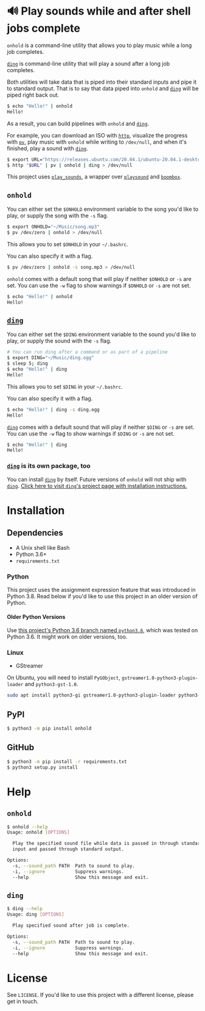 # 🔊 Play sounds while and after shell jobs complete

`onhold` is a command-line utility that allows you to play music while a long job completes.

[`ding`](https://github.com/alexdelorenzo/ding) is command-line utility that will play a sound after a long job completes.

Both utilities will take data that is piped into their standard inputs and pipe it to standard output. That is to say that data piped into `onhold` and [`ding`](https://github.com/alexdelorenzo/ding) will be piped right back out.

```bash
$ echo "Hello!" | onhold
Hello!
```

As a result, you can build pipelines with `onhold` and [`ding`](https://github.com/alexdelorenzo/ding).

For example, you can download an ISO with [`http`](https://httpie.org/), visualize the progress with [`pv`](http://www.ivarch.com/programs/pv.shtml), play music with `onhold` while writing to `/dev/null`, and when it's finished, play a sound with [`ding`](https://github.com/alexdelorenzo/ding).

```bash
$ export URL="https://releases.ubuntu.com/20.04.1/ubuntu-20.04.1-desktop-amd64.iso"
$ http "$URL" | pv | onhold | ding > /dev/null
```

This project uses [`play_sounds`](https://github.com/alexdelorenzo/play_sounds), a wrapper over [`playsound`](https://pypi.org/project/playsound/) and [`boombox`](https://pypi.org/project/boombox/).

## `onhold`

You can either set the `$ONHOLD` environment variable to the song you'd like to play, or supply the song with the `-s` flag.

```bash
$ export ONHOLD="~/Music/song.mp3"
$ pv /dev/zero | onhold > /dev/null
```

This allows you to set `$ONHOLD` in your `~/.bashrc`.

You can also specify it with a flag.

```bash
$ pv /dev/zero | onhold -s song.mp3 > /dev/null
```

`onhold` comes with a default song that will play if neither `$ONHOLD` or `-s` are set. You can use the `-w` flag to show warnings if `$ONHOLD` or `-s` are not set.

```bash
$ echo "Hello!" | onhold
Hello!
```

## [`ding`](https://github.com/alexdelorenzo/ding)

You can either set the `$DING` environment variable to the sound you'd like to play, or supply the sound with the `-s` flag.

```bash
# You can run ding after a command or as part of a pipeline
$ export DING="~/Music/ding.ogg"
$ sleep 5; ding
$ echo "Hello!" | ding
Hello!
```

This allows you to set `$DING` in your `~/.bashrc`.

You can also specify it with a flag.

```bash
$ echo "Hello!" | ding -s ding.ogg
Hello!
```

[`ding`](https://github.com/alexdelorenzo/ding) comes with a default sound that will play if neither `$DING` or `-s` are set. You can use the `-w` flag to show warnings if `$DING` or `-s` are not set.

```bash
$ echo "Hello!" | ding
Hello!
```

### [`ding`](https://github.com/alexdelorenzo/ding) is its own package, too
You can install [`ding`](https://github.com/alexdelorenzo/ding) by itself. Future versions of `onhold` will not ship with [`ding`](https://github.com/alexdelorenzo/ding). [Click here to visit `ding`'s project page with installation instructions.](https://github.com/alexdelorenzo/ding)

# Installation
## Dependencies
 - A Unix shell like Bash
 - Python 3.6+
 - `requirements.txt`

### Python 

This project uses the assignment expression feature that was introduced in Python 3.8. Read below if you'd like to use this project in an older version of Python.

#### Older Python Versions

Use [this project's Python 3.6 branch named `python3.6`](https://github.com/alexdelorenzo/onhold/tree/python3.6), which was tested on Python 3.6. It might work on older versions, too.

### Linux
 - GStreamer

On Ubuntu, you will need to install `PyGObject`, `gstreamer1.0-python3-plugin-loader` and `python3-gst-1.0`.

```bash
sudo apt install python3-gi gstreamer1.0-python3-plugin-loader python3-gst-1.0
```

## PyPI
```bash
$ python3 -m pip install onhold
```

## GitHub
```bash
$ python3 -m pip install -r requirements.txt
$ python3 setup.py install
```

# Help
## `onhold`
```bash
$ onhold --help
Usage: onhold [OPTIONS]

  Play the specified sound file while data is passed in through standard
  input and passed through standard output.

Options:
  -s, --sound_path PATH  Path to sound to play.
  -i, --ignore           Suppress warnings.
  --help                 Show this message and exit.
```

## `ding`
```bash
$ ding --help
Usage: ding [OPTIONS]

  Play specified sound after job is complete.

Options:
  -s, --sound_path PATH  Path to sound to play.
  -i, --ignore           Suppress warnings.
  --help                 Show this message and exit.
```

# License
See `LICENSE`. If you'd like to use this project with a different license, please get in touch.
